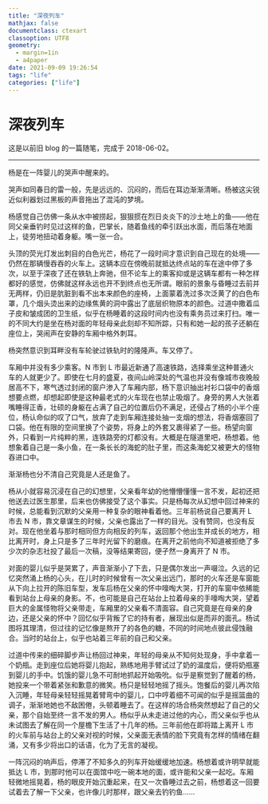 ```yaml
---
title: "深夜列车"
mathjax: false
documentclass: ctexart
classoption: UTF8
geometry:
  - margin=1in
  - a4paper
date: 2021-09-09 19:26:54
tags: "life"
categories: ["life"]
---
```


# 深夜列车

这是以前旧 blog 的一篇随笔，完成于 2018-06-02。

---

杨是在一阵婴儿的哭声中醒来的。

哭声如同春日的雷一般，先是远远的、沉闷的，而后在耳边渐渐清晰。杨被这尖锐近似利器划过黑板的声音拖出了混沌的梦境。

杨感觉自己仿佛一条从水中被捞起，狠狠掼在烈日炎炎下的沙土地上的鱼——他在同父亲垂钓时见过这样的鱼，巴掌长，随着鱼线的牵引跃出水面，而后落在地面上，徒劳地扭动着身躯。嘴一张一合。

头顶的荧光灯发出刺目的白色光芒，杨花了一段时间才意识到自己现在的处境——仍然在那辆慢吞吞的火车上。这辆本应在傍晚前就抵达终点站的车在途中停了多次，以至于深夜了还在铁轨上奔驰，但不论车上的乘客抑或是这辆车都有一种怎样都好的感觉，仿佛就这样永远也开不到终点也无所谓。眼前的景象与昏睡过去前并无两样，仍旧是肮脏到看不出本来颜色的座椅，上面蒙着洗过多次泛黄了的白色布罩，几个烟头烫出来的边缘焦黄的洞中露出了底层织物原本的颜色。过道中撒着瓜子皮和皱成团的卫生纸，似乎在杨睡着的这段时间内也没有乘务员过来打扫。唯一的不同大约是坐在杨对面的年轻母亲此刻却不知所踪，只有和她一起的孩子还躺在座位上，哭闹声在安静的车厢中格外刺耳。

杨突然意识到耳畔没有车轮驶过铁轨时的隆隆声。车又停了。

车厢中并没有多少乘客。N 市到 L 市最近新通了高速铁路，选择乘坐这种普通火车的人就更少了。即使在七月的盛夏，夜间山岭深处的气温也并没有像城市夜晚般居高不下，寒气透过封闭的窗户渗入了车厢内部，杨下意识抽出衬衫口袋中的香烟想要点燃，却想起即使是这种最老式的火车现在也禁止吸烟了。身旁的男人大张着嘴睡得正香，壮硕的身躯在占满了自己的位置后仍不满足，还侵占了杨的小半个座位，杨认命似的叹了口气，放弃了走到车厢连接处抽一支烟的想法，将香烟塞回了口袋。他在有限的空间里换了个姿势，将身上的外套又裹得紧了一些。杨望向窗外，只看到一片纯粹的黑，连铁路旁的灯都没有。大概是在隧道里吧，杨想着。他想象着自己是一条小鱼，在一条长长的海蛇的肚子里，而这条海蛇又被更大的怪物吞进口中。

渐渐杨也分不清自己究竟是人还是鱼了。

杨从小就容易沉浸在自己的幻想里，父亲看年幼的他懵懵懂懂一言不发，起初还把他送去过医生那里，后来也仿佛接受了这个事实。只是杨每次从幻想中回过神来的时候，总能看到沉默的父亲用一种复杂的眼神看着他。三年前杨说自己要离开 L 市去 N 市，靠文章谋生的时候，父亲也露出了一样的目光。没有赞同，也没有反对。现在他坐着与那时相同但方向相反的列车，返回那个他出生并成长的地方，相比离开时，身上只是多了三年时光留下的磨痕。在离开之前他向不知道被拒绝了多少次的杂志社投了最后一次稿，没等结果寄回，便孑然一身离开了 N 市。

对面的婴儿似乎是哭累了，声音渐渐小了下去，只是偶尔发出一声啜泣。久远的记忆突然涌上杨的心头，在儿时的时候曾有一次父亲出远门，那时的火车还是车窗能从下向上拉开的陈旧车型，发车后杨在父亲的怀中嚎啕大哭，打开的车窗中依稀能看到站台上母亲的身影。不，也可能是自己在站台上拉着母亲的手嚎啕大哭，望着巨大的金属怪物将父亲带走，车厢里的父亲看不清面容。自己究竟是在母亲的身边，还是父亲的怀中？回忆似乎背叛了它的持有者，展现出似是而非的面孔。杨试图将其理清，但过往的记忆像是熬开了的各色的糖，不同的时间地点彼此侵蚀融合。当时的站台上，似乎也站着三年前的自己和父亲。

过道中传来的细碎脚步声让杨回过神来，年轻的母亲从不知何处现身，手中拿着一个奶瓶。走到座位后她将婴儿抱起，熟练地用手臂试过了奶的温度后，便将奶瓶塞到婴儿的手中。饥饿的婴儿急不可耐地抓起开始吸吮。似乎是察觉到了醒着的杨，她投来一个带着紧张和歉意的微笑。杨只是轻轻地摇了摇头。饱餐后的婴儿再次陷入沉睡，年轻母亲轻轻摇晃着臂弯中的婴儿，口中哼着细不可闻的似乎是摇篮曲的调子，渐渐地她也不敌困倦，头顿着睡去了。在这样的场合杨突然想起了自己的父亲，那个自始至终一言不发的男人。杨似乎从未走进过他的内心，而父亲似乎也从未试图去了解在同一个屋檐下生活了十几年的杨。三年前他在即将踏上离开 L 市的火车前与站台上的父亲对视的时候，父亲面无表情的脸下究竟有怎样的情绪在翻涌，又有多少将出口的话语，化为了无言的凝视。

一阵沉闷的响声后，停滞了不知多久的列车开始缓缓地加速。杨想着或许明早就能抵达 L 市，到那时他可以在面馆中吃一碗本地的面，或许能和父亲一起吃。车厢轻微地摇晃着，杨的眼皮开始沉重起来，在又一次昏睡过去之前，杨想着这一回要试着去了解一下父亲，也许像儿时那样，跟父亲去钓钓鱼……